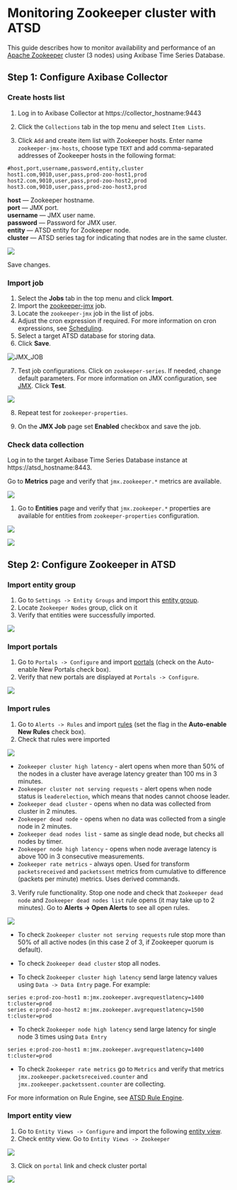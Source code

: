 # Monitoring Zookeeper cluster with ATSD

This guide describes how to monitor availability and performance of an [Apache Zookeeper](https://zookeeper.apache.org/) cluster (3 nodes) using Axibase Time Series Database.

## Step 1: Configure Axibase Collector

### Create hosts list

1) Log in to Axibase Collector at https://collector_hostname:9443

2) Click the `Collections` tab in the top menu and select `Item Lists`.

3) Click `Add` and create item list with Zookeeper hosts. 
Enter name `zookeeper-jmx-hosts`, choose type `TEXT` and add comma-separated addresses of Zookeeper hosts in the following format:

```
#host,port,username,password,entity,cluster
host1.com,9010,user,pass,prod-zoo-host1,prod
host2.com,9010,user,pass,prod-zoo-host2,prod
host3.com,9010,user,pass,prod-zoo-host3,prod
```

   **host** — Zookeeper hostname.  
   **port** — JMX port.  
   **username** — JMX user name.  
   **password** — Password for JMX user.  
   **entity** — ATSD entity for Zookeeper node.  
   **cluster** — ATSD series tag for indicating that nodes are in the same cluster.

![](images/items_list_config.png)

Save changes.

### Import job

1. Select the **Jobs** tab in the top menu and click **Import**.
2. Import the [zookeeper-jmx](resources/jobs.xml) job.
3. Locate the `zookeeper-jmx` job in the list of jobs.
4. Adjust the cron expression if required. For more information on cron expressions, see [Scheduling](https://github.com/axibase/axibase-collector/blob/master/scheduling.md).
5. Select a target ATSD database for storing data.
6. Click **Save**.

![JMX_JOB](images/jmx_job_configuration.png)

7. Test job configurations. Click on `zookeeper-series`.
If needed, change default parameters.
For more information on JMX configuration, see [JMX](https://github.com/axibase/axibase-collector/blob/master/jobs/jmx.md). Click **Test**.

![](images/jmx_job_series_config.png)

8. Repeat test for `zookeeper-properties`.

9. On the **JMX Job** page set **Enabled** checkbox and save the job.

### Check data collection

Log in to the target Axibase Time Series Database instance at https://atsd_hostname:8443.

Go to **Metrics** page and verify that `jmx.zookeeper.*` metrics are available.

![](images/metrics_collection_verification.png)

1. Go to **Entities** page and verify that `jmx.zookeeper.*` properties are available for entities from `zookeeper-properties` configuration.

![](images/entities_collection_verification.png)

![](images/properties_collection_verification.png)

## Step 2: Configure Zookeeper in ATSD

### Import entity group

1. Go to `Settings -> Entity Groups` and import this [entity group](resources/groups.xml).
1. Locate `Zookeeper Nodes` group, click on it
1. Verify that entities were successfully imported. 

![](images/entity_group_check.png)

### Import portals

1. Go to `Portals -> Configure` and import [portals](resources/portal-configs.xml) (check on the Auto-enable New Portals check box).
2. Verify that new portals are displayed at `Portals -> Configure`.

![](images/test_portals.png)

### Import rules

1. Go to `Alerts -> Rules` and import [rules](resources/rules.xml) (set the flag in the **Auto-enable New Rules** check box).
2. Check that rules were imported

![](images/rules_list.png)

 * `Zookeeper cluster high latency` - alert opens when more than 50% of the nodes in a cluster have average latency greater than 100 ms in 3 minutes.
 * `Zookeeper cluster not serving requests` - alert opens when node status is `leaderelection`, which means that nodes cannot choose leader.
 * `Zookeeper dead cluster` - opens when no data was collected from cluster in 2 minutes.
 * `Zookeeper dead node` - opens when no data was collected from a single node in 2 minutes.
 * `Zookeeper dead nodes list` - same as single dead node, but checks all nodes by timer.
 * `Zookeeper node high latency` - opens when node average latency is above 100 in 3 consecutive measurements.
 * `Zookeeper rate metrics` - always open. Used for transform `packetsreceived` and `packetssent` metrics from cumulative to difference (packets per minute) metrics. Uses derived commands.

3. Verify rule functionality. Stop one node and check that `Zookeeper dead node` and `Zookeeper dead nodes list` rule opens (it may take up to 2 minutes). Go to **Alerts -> Open Alerts** to see all open rules.

![](images/rule_dead_node_test.png)

 * To check `Zookeeper cluster not serving requests` rule stop more than 50% of all active nodes (in this case 2 of 3, if Zookeeper quorum is default).

 * To check `Zookeeper dead cluster` stop all nodes.

 * To check `Zookeeper cluster high latency` send large latency values using `Data -> Data Entry` page. For example:

```
series e:prod-zoo-host1 m:jmx.zookeeper.avgrequestlatency=1400 t:cluster=prod
series e:prod-zoo-host2 m:jmx.zookeeper.avgrequestlatency=1500 t:cluster=prod
```

 * To check `Zookeeper node high latency` send large latency for single node 3 times using `Data Entry`

```
series e:prod-zoo-host1 m:jmx.zookeeper.avgrequestlatency=1400 t:cluster=prod
```

 * To check `Zookeeper rate metrics` go to `Metrics` and verify that metrics `jmx.zookeeper.packetsreceived.counter` and `jmx.zookeeper.packetssent.counter` are collecting.

For more information on Rule Engine, see [ATSD Rule Engine](https://github.com/axibase/atsd/tree/master/rule-engine).

### Import entity view

1. Go to `Entity Views -> Configure` and import the following [entity view](resources/entity-views.xml).
2. Check entity view. Go to `Entity Views -> Zookeeper`

![](images/entity_view.png)

3. Click on `portal` link and check cluster portal

![](images/cluster_portal.png)
